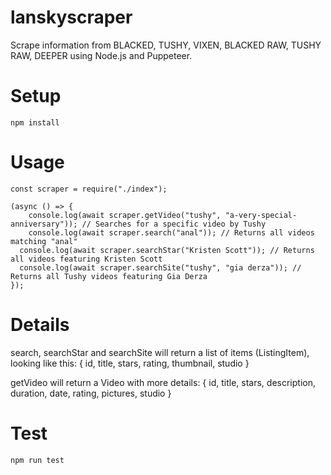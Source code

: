 # lanskyscraper

Scrape information from BLACKED, TUSHY, VIXEN, BLACKED RAW, TUSHY RAW, DEEPER using Node.js and Puppeteer.

# Setup
```
npm install
```

# Usage
```
const scraper = require("./index");

(async () => {
	console.log(await scraper.getVideo("tushy", "a-very-special-anniversary")); // Searches for a specific video by Tushy
	console.log(await scraper.search("anal")); // Returns all videos matching "anal"
  console.log(await scraper.searchStar("Kristen Scott")); // Returns all videos featuring Kristen Scott
  console.log(await scraper.searchSite("tushy", "gia derza")); // Returns all Tushy videos featuring Gia Derza
});
```

# Details
search, searchStar and searchSite will return a list of items (ListingItem), looking like this:
{
  id,
  title,
  stars,
  rating,
  thumbnail,
  studio
}

getVideo will return a Video with more details:
{
  id,
  title,
  stars,
  description,
  duration,
  date,
  rating,
  pictures,
  studio
}

# Test
```
npm run test
```
